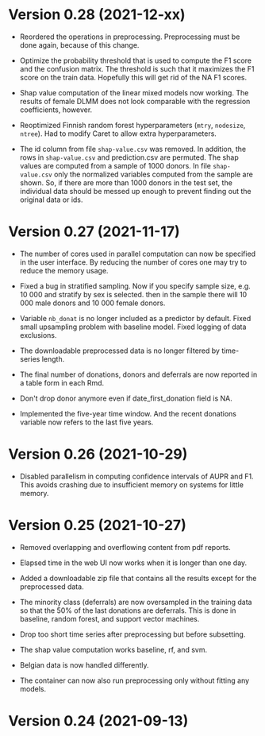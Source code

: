 # Version 0.28 (2021-12-xx)

* Reordered the operations in preprocessing. Preprocessing must be done again, because of this change.

* Optimize the probability threshold that is used to compute the F1 score and the confusion matrix. The threshold 
  is such that it maximizes the F1 score on the train data. Hopefully this will get rid of the NA F1 scores.
  
* Shap value computation of the linear mixed models now working. The results of female DLMM does not
  look comparable with the regression coefficients, however.
  
* Reoptimized Finnish random forest hyperparameters (`mtry`, `nodesize`, `ntree`). Had to modify Caret to
  allow extra hyperparameters.
  
* The id column from file `shap-value.csv` was removed. In addition, the rows in `shap-value.csv` and prediction.csv
  are permuted. The shap values are computed from a sample of 1000 donors. In file `shap-value.csv` only the normalized
  variables computed from the sample are shown. So, if there are more than 1000 donors in the test set, the individual data
  should be messed up enough to prevent finding out the original data or ids.

# Version 0.27 (2021-11-17)

* The number of cores used in parallel computation can now be specified in the user interface.
  By reducing the number of cores one may try to reduce the memory usage.
  
* Fixed a bug in stratified sampling. Now if you specify sample size, e.g. 10 000 and stratify by sex is selected.
  then in the sample there will 10 000 male donors and 10 000 female donors.
  
* Variable `nb_donat` is no longer included as a predictor by default. Fixed small upsampling problem with baseline model.
  Fixed logging of data exclusions. 

* The downloadable preprocessed data is no longer filtered by time-series length.

* The final number of donations, donors and deferrals are now reported in a table form in each Rmd.

* Don't drop donor anymore even if date_first_donation field is NA.

* Implemented the five-year time window. And the recent donations variable now refers to the last five years.

# Version 0.26 (2021-10-29)

* Disabled parallelism in computing confidence intervals of AUPR and F1. This avoids crashing due to insufficient memory
  on systems for little memory.
  
# Version 0.25 (2021-10-27)

* Removed overlapping and overflowing content from pdf reports.

* Elapsed time in the web UI now works when it is longer than one day.

* Added a downloadable zip file that contains all the results except for the preprocessed data.

* The minority class (deferrals) are now oversampled in the training data so that the 50% of the last donations
  are deferrals. This is done in baseline, random forest, and support vector machines.
  
* Drop too short time series after preprocessing but before subsetting.

* The shap value computation works baseline, rf, and svm.

* Belgian data is now handled differently.

* The container can now also run preprocessing only without fitting any models.

# Version 0.24 (2021-09-13)
